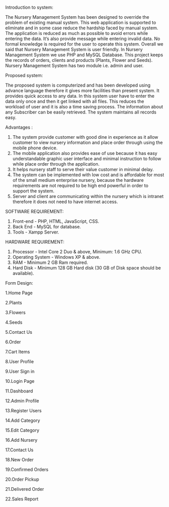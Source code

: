 Introduction to system: 

 The Nursery Management System has been designed to override the problem of existing manual system. This web application is supported to eliminate and in some case reduce the hardship faced by manual system. The application is reduced as much as possible to avoid errors while entering the data. It’s also provide message while entering invalid data. No formal knowledge is required for the user to operate this system. Overall we said that Nursery Management System is user friendly. 
In Nursery Management System we use PHP and MySQL Database. This project keeps the records of orders, clients and products (Plants, Flower and Seeds). Nursery Management System has two module i.e. admin and user.

Proposed system:

The proposed system is computerized and has been developed using advance language therefore it gives more facilities than present system. It provides quick access to any data. In this system user have to enter the data only once and then it get linked with all files. This reduces the workload of user and it is also a time saving process. The information about any Subscriber can be easily retrieved. The system maintains all records easy.

Advantages :

1. The system provide customer with good dine in experience as it allow customer to view nursery information and place order through using the mobile phone device.
2. The mobile application also provides ease of use because it has easy understandable graphic user interface and minimal instruction to follow while place order through the application.
3. It helps nursery staff to serve their value customer in minimal delay.
4. The system can be implemented with low cost and is affordable for most of the small medium enterprise nursery, because the hardware requirements are not required to be high end powerful in order to support the system.
5. Server and client are communicating within the nursery which is intranet therefore it does not need to have internet access. 


SOFTWARE REQUIREMENT:

1. Front-end - PHP, HTML, JavaScript, CSS.
2. Back End - MySQL for database. 
3. Tools - Xampp Server.

HARDWARE REQUIREMENT:

1. Processor - Intel Core 2 Duo & above, Minimum: 1.6 GHz CPU.
2. Operating System - Windows XP & above.
3. RAM - Minimum 2 GB Ram required. 
4. Hard Disk - Minimum 128 GB Hard disk (30 GB of Disk space should be available).

Form Design:


1.Home Page





2.Plants



3.Flowers





4.Seeds


5.Contact Us



6.Order



7.Cart Items



8.User Profile


9.User Sign in



10.Login Page



11.Dashboard


12.Admin Profile



 13.Register Users



14.Add Category


15.Edit Category



16.Add Nursery



17.Contact Us


18.New Order



19.Confirmed Orders



20.Order Pickup



21.Delivered Order



22.Sales Report

